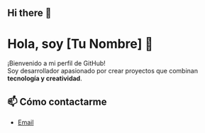 ## Hi there 👋

# Hola, soy [Tu Nombre] 👋

¡Bienvenido a mi perfil de GitHub!  
Soy desarrollador apasionado por crear proyectos que combinan **tecnología y creatividad**.


## 📫 Cómo contactarme
- [Email](lucho19666@gmail.com)  





